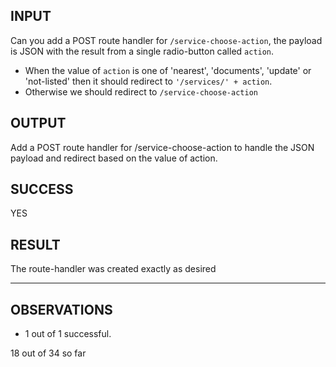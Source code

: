 ## INPUT
Can you add a POST route handler for `/service-choose-action`, the payload is JSON with the result from a single radio-button called `action`.

* When the value of `action` is one of 'nearest', 'documents', 'update' or 'not-listed' then it should redirect to `'/services/' + action`.
* Otherwise we should redirect to `/service-choose-action`

## OUTPUT
Add a POST route handler for /service-choose-action to handle the JSON payload and redirect based on the value of action.

## SUCCESS
YES

## RESULT
The route-handler was created exactly as desired

-----

## OBSERVATIONS
* 1 out of 1 successful.


18 out of 34 so far